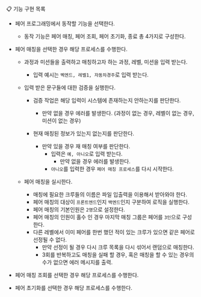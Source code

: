 📋 기능 구현 목록

- 페어 프로그래밍에서 동작할 기능을 선택한다.
  - 동작 기능은 페어 매칭, 페어 조회, 페어 초기화, 종료 총 4가지로 구성한다.


- 페어 매칭을 선택한 경우 해당 프로세스를 수행한다.
  - 과정과 미션들을 출력하고 매칭하고자 하는 과정, 레벨, 미션을 입력 받는다.
    - 입력 예시는 `벡엔드, 레벨1, 자동차경주`로 입력 받는다.
    
  - 입력 받은 문구들에 대한 검증을 실행한다.
    - 검증 작업은 해당 입력이 시스템에 존재하는지 안하는지를 판단한다.
      - 만약 없을 경우 에러를 발생한다. (과정이 없는 경우, 레벨이 없는 경우, 미션이 없는 경우)
  
    - 현재 매칭된 정보가 있는지 없는지를 판단한다.
      - 만약 있을 경우 재 매칭 여부를 판단한다.
        - 입력은 `예, 아니오`로 입력 받는다.
          - 만약 없을 경우 에러를 발생한다.
        - `아니오`를 입력한 경우 `페어 매칭 프로세스`를 다시 시작한다.
        
  - 페어 매칭을 실시한다.
    - 매칭에 필요한 크루들의 이름은 파일 입출력을 이용해서 받아와야 한다.
    - 페어 매칭의 대상이 `프론트엔드`인지 `백엔드`인지 구분하여 로직을 실행한다.
    - 페어 매칭의 기본인원은 `2명`으로 설정한다.
    - 페어 매칭의 인원이 홀수 인 경우 마지막 매칭 그룹은 페어를 `3인`으로 구성한다.
    - 다른 레벨에서 이미 페어를 한번 했던 적이 있는 크루가 있으면 같은 페어로 선정될 수 없다.
      - 만약 선정이 될 경우 다시 크루 목록을 다시 섞어서 랜덤으로 매칭한다.
      - 3회를 반복하고도 매칭을 실패 할 경우, 혹은 매칭을 할 수 있는 경우의 수가 없으면 에러 메시지를 출력.


- 페어 매칭 조회를 선택한 경우 해당 프로세스를 수행한다.


- 페어 초기화를 선택한 경우 해당 프로세스를 수행한다.

